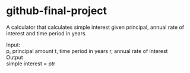 # github-final-project

A calculator that calculates simple interest given principal, annual rate of interest and time period in years.

Input:
<br>
   p, principal amount
   t, time period in years
   r, annual rate of interest
   <br>
Output
<br>
   simple interest = p*t*r
